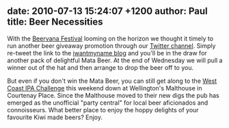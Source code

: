 date: 2010-07-13 15:24:07 +1200
author: Paul
title: Beer Necessities
----

With the [Beervana Festival](http://archived.link/http://brewersguild.org.nz/beervana2010) looming on the horizon we thought it timely to run another beer giveaway promotion through our [Twitter channel](https://twitter.com/iwantmynameNZ). Simply re-tweet the link to the [iwantmyname blog](https://iwantmyname.com/blog/) and you'll be in the draw for another pack of delightful Mata Beer. At the end of Wednesday we will pull a winner out of the hat and then arrange to drop the beer off to you.

But even if you don't win the Mata Beer, you can still get along to the [West Coast IPA Challenge](http://www.forum.realbeer.co.nz/events/west-coast-ipa-challenge) this weekend down at Wellington's Malthouse in Courtenay Place. Since the Malthouse moved to their new digs the pub has emerged as the unofficial "party central" for local beer aficionados and connoisseurs. What better place to enjoy the hoppy delights of your favourite Kiwi made beers? Enjoy.
